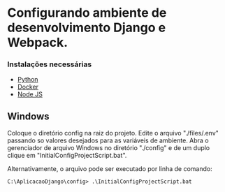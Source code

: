 # Configurando ambiente de desenvolvimento Django e Webpack.

### Instalações necessárias
- [Python](https://www.python.org/downloads/)
- [Docker](https://docs.docker.com/desktop/setup/install/windows-install/)
- [Node JS](https://nodejs.org/pt)


## Windows

Coloque o diretório config na raiz do projeto. Edite o arquivo "./files/.env" passando so valores desejados para as 
variáveis de ambiente. Abra o gerenciador de arquivo Windows no diretório "./config" e de um 
duplo clique em "InitialConfigProjectScript.bat".

Alternativamente, o arquivo pode ser executado por linha de comando:
```shell
C:\AplicacaoDjango\config> .\InitialConfigProjectScript.bat
```
